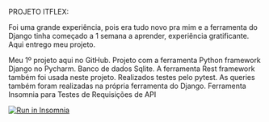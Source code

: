 PROJETO ITFLEX:

Foi uma grande experiência, pois era tudo novo pra mim e a ferramenta do Django tinha começado a 1 semana a aprender, experiência gratificante. Aqui entrego meu projeto.

Meu 1º projeto aqui no GitHub.
Projeto com a ferramenta Python framework Django no Pycharm.
Banco de dados Sqlite.
A ferramenta Rest framework também foi usada neste projeto.
Realizados testes pelo pytest.
As queries também foram realizadas na própria ferramenta do Django.
Ferramenta Insomnia para Testes de Requisições de API



<a href="https://insomnia.rest/run/?label=Test%20Itflex.API-1&uri=https%3A%2F%2Fraw.githubusercontent.com%2FRAFARZ76%2Fprojetoitflex%2Fmain%2FReq.Insomnia1.json" target="_blank"><img src="https://insomnia.rest/images/run.svg" alt="Run in Insomnia"></a>
